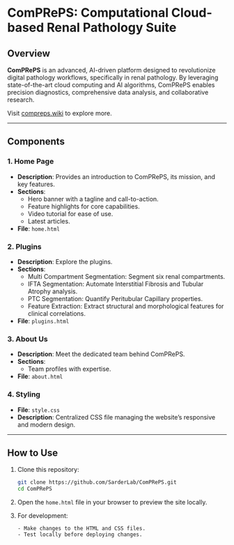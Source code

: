 # ComPRePS: Computational Cloud-based Renal Pathology Suite

## Overview

**ComPRePS** is an advanced, AI-driven platform designed to revolutionize digital pathology workflows, specifically in renal pathology. By leveraging state-of-the-art cloud computing and AI algorithms, ComPRePS enables precision diagnostics, comprehensive data analysis, and collaborative research.

Visit [compreps.wiki](https://compreps.wiki/) to explore more.

---

## Components

### 1. **Home Page**
- **Description**: Provides an introduction to ComPRePS, its mission, and key features.
- **Sections**:
  - Hero banner with a tagline and call-to-action.
  - Feature highlights for core capabilities.
  - Video tutorial for ease of use.
  - Latest articles.
- **File**: `home.html`

### 2. **Plugins**
- **Description**: Explore the plugins.
- **Sections**:
  - Multi Compartment Segmentation: Segment six renal compartments.
  - IFTA Segmentation: Automate Interstitial Fibrosis and Tubular Atrophy analysis.
  - PTC Segmentation: Quantify Peritubular Capillary properties.
  - Feature Extraction: Extract structural and morphological features for clinical correlations.
- **File**: `plugins.html`

### 3. **About Us**
- **Description**: Meet the dedicated team behind ComPRePS.
- **Sections**:
  - Team profiles with expertise.
- **File**: `about.html`

### 4. **Styling**
- **File**: `style.css`
- **Description**: Centralized CSS file managing the website’s responsive and modern design.

---

## How to Use

1. Clone this repository:
   ```bash
   git clone https://github.com/SarderLab/ComPRePS.git
   cd ComPRePS
2. Open the `home.html` file in your browser to preview the site locally.

3. For development:
   ```plaintext
   - Make changes to the HTML and CSS files.
   - Test locally before deploying changes.
